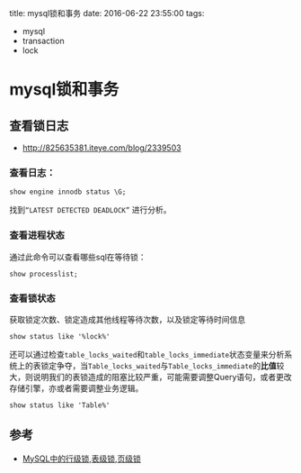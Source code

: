 title: mysql锁和事务
date: 2016-06-22 23:55:00
tags:
- mysql
- transaction
- lock

# mysql锁和事务


## 查看锁日志

* http://825635381.iteye.com/blog/2339503

### 查看日志：

	show engine innodb status \G; 
	
找到`“LATEST DETECTED DEADLOCK”` 进行分析。 


### 查看进程状态

通过此命令可以查看哪些sql在等待锁：

	show processlist;

### 查看锁状态

获取锁定次数、锁定造成其他线程等待次数，以及锁定等待时间信息

	show status like '%lock%'
	
还可以通过检查`table_locks_waited`和`table_locks_immediate`状态变量来分析系统上的表锁定争夺，当`Table_locks_waited`与`Table_locks_immediate`的**比值**较大，则说明我们的表锁造成的阻塞比较严重，可能需要调整Query语句，或者更改存储引擎，亦或者需要调整业务逻辑。
	
	show status like 'Table%'
	
	
	
	
	


## 参考

* [MySQL中的行级锁,表级锁,页级锁](http://www.hollischuang.com/archives/914)